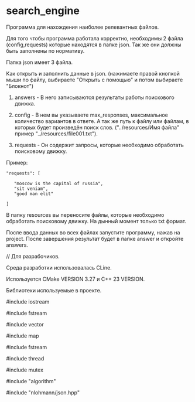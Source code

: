 # search_engine
 
Программа для нахождения наиболее релевантных файлов.

Для того чтобы программа работала корректно, необходимы 2 файла (config,requests) которые находятся в папке json.
Так же они должны быть заполнены по нормативу.

Папка json имеет 3 файла.

Как открыть и заполнить данные в json.
(нажимаете правой кнопкой мыши по файлу, выбираете "Открыть с помощью" и потом выбираете "Блокнот")

1. answers - В него записываются результаты работы поискового движка.

2. config - В нем вы указываете max_responses, максимальное количество вариантов в ответе.
А так же путь к файлу или файлам, в которых будет произведён поиск слов.
("../resources/Имя файла" пример "../resources/file001.txt").

3. requests - Он содержит запросы, которые необходимо обработать поисковому движку.

Пример:

    "requests": [

       "moscow is the capital of russia",
       "sit veniam",
       "good man elit"

    ]

В папку resources вы переносите файлы, которые необходимо обработать поисковому движку.
На дынный момент только txt формат.

После ввода данных во всех файлах запустите программу, нажав на project.
После завершения результат будет в папке answer и откройте answers.

// Для разрабочиков.

Среда разработки использовалась CLine.

Используется CMake VERSION 3.27 и C++ 23 VERSION.

Библиотеки используемые в проекте.

#include iostream

#include fstream

#include vector

#include map

#include fstream

#include thread

#include mutex

#include "algorithm"

#include "nlohmann/json.hpp"
